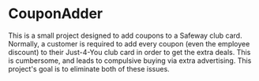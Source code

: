 # CouponAdder
This is a small project designed to add coupons to a Safeway club card.
Normally, a customer is required to add every coupon (even the employee discount)
to their Just-4-You club card in order to get the extra deals. 
This is cumbersome, and leads to compulsive buying via extra advertising.
This project's goal is to eliminate both of these issues.
